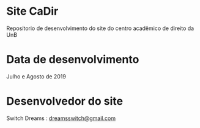# Site CaDir
Reposítorio de desenvolvimento do site do centro acadêmico
de direito da UnB

# Data de desenvolvimento
Julho e Agosto de 2019

# Desenvolvedor do site
Switch Dreams : dreamsswitch@gmail.com